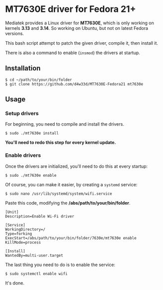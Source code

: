 
# MT7630E driver for Fedora 21+

Mediatek provides a Linux driver for **MT7630E**, which is only working on
kernels **3.13** and **3.14**. So working on Ubuntu, but not on latest
Fedora versions.

This bash script attempt to patch the given driver, compile it, then install it.

There is also a command to enable (`insmod`) the drivers at startup.

## Installation

    $ cd ~/path/to/your/bin/folder
    $ git clone https://github.com/d4w33d/MT7630E-Fedora21 mt7630e

## Usage

### Setup drivers

For beginning, you need to compile and install the drivers.

    $ sudo ./mt7630e install

**You'll need to redo this step for every kernel update.**

### Enable drivers

Once the drivers are initialized, you'll need to do this at every startup:

    $ sudo ./mt7630e enable

Of course, you can make it easier, by creating a `systemd` service:

    $ sudo nano /usr/lib/systemd/system/wifi.service

Paste this code, modifying the **/abs/path/to/your/bin/folder**.

    [Unit]
    Description=Enable Wi-Fi driver

    [Service]
    WorkingDirectory=/
    Type=forking
    ExecStart=/abs/path/to/your/bin/folder/7630e/mt7630e enable
    KillMode=process

    [Install]
    WantedBy=multi-user.target

The last thing you need to do is to enable the service:

    $ sudo systemctl enable wifi

It's done.

